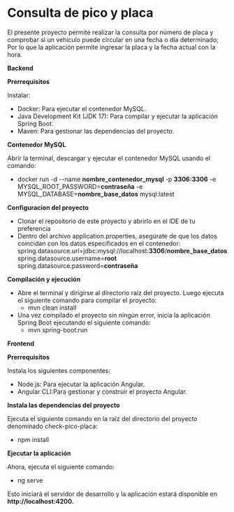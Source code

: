 # Consulta de pico y placa


El presente proyecto permite realizar la consulta por número de placa y comprobar si un vehículo puede circular en una fecha o día determinado; Por lo que la aplicación permite ingresar la placa y la fecha actual con la hora.

**Backend**

**Prerrequisitos**

Instalar:
- Docker: Para ejecutar el contenedor MySQL.
- Java Development Kit (JDK 17): Para compilar y ejecutar la aplicación Spring Boot.
- Maven: Para gestionar las dependencias del proyecto.

**Contenedor MySQL**

Abrir la terminal, descargar y ejecutar el contenedor MySQL usando el comando:
  - docker run -d --name **nombre_contenedor_mysql** -p **3306:3306** -e MYSQL_ROOT_PASSWORD=**contraseña** -e MYSQL_DATABASE=**nombre_base_datos** mysql:latest
  
**Configuracion del proyecto**

- Clonar el repositorio de este proyecto y abrirlo en el IDE de tu preferencia
- Dentro del archivo application.properties, asegúrate de que los datos coincidan con los datos especificados en el contenedor:
     spring.datasource.url=jdbc:mysql://localhost:**3306**/**nombre_base_datos**
     spring.datasource.username=**root**
     spring.datasource.password=**contraseña**
   
**Compilación y ejecución**
- Abre el terminal y dirigirse al directorio raíz del proyecto. Luego ejecuta el siguiente comando para compilar el proyecto:
    - mvn clean install
- Una vez compilado el proyecto sin ningún error, inicia la aplicación Spring Boot ejecutando el siguiente comando:
    - mvn spring-boot:run

**Frontend**

**Prerrequisitos**

Instala los siguientes componentes:

- Node.js: Para ejecutar la aplicación Angular.
- Angular CLI:Para gestionar y construir el proyecto Angular.

**Instala las dependencias del proyecto**

Ejecuta el siguiente comando en la raíz del directorio del proyecto denominado check-pico-placa:
  - npm install

**Ejecutar la aplicación**

Ahora, ejecuta el siguiente comando:
  - ng serve

Esto iniciará el servidor de desarrollo y la aplicación estará disponible en **http://localhost:4200.**
